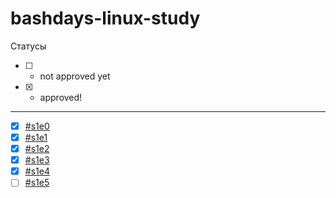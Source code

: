 # bashdays-linux-study

Статусы

* [ ] - not approved yet
* [x] - approved!

---

* [X] [#s1e0](https://github.com/prushe/bashdays-linux-study/tree/master/%23s1e0)
* [X] [#s1e1](https://github.com/prushe/bashdays-linux-study/tree/master/%23s1e1)
* [X] [#s1e2](https://github.com/prushe/bashdays-linux-study/tree/master/%23s1e2)
* [X] [#s1e3](https://github.com/prushe/bashdays-linux-study/tree/master/%23s1e3)
* [X] [#s1e4](https://github.com/prushe/bashdays-linux-study/tree/master/%23s1e4)
* [ ] [#s1e5](https://github.com/prushe/bashdays-linux-study/tree/master/%23s1e5)
